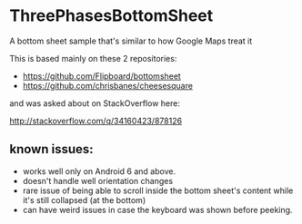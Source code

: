# ThreePhasesBottomSheet
A bottom sheet sample that's similar to how Google Maps treat it

This is based mainly on these 2 repositories:

- https://github.com/Flipboard/bottomsheet
- https://github.com/chrisbanes/cheesesquare

and was asked about on StackOverflow here:

http://stackoverflow.com/q/34160423/878126

known issues:
--

-  works well only on Android 6 and above. 
-  doesn't handle well orientation changes
-  rare issue of being able to scroll inside the bottom sheet's content while it's still collapsed (at the bottom)
-  can have weird issues in case the keyboard was shown before peeking.
